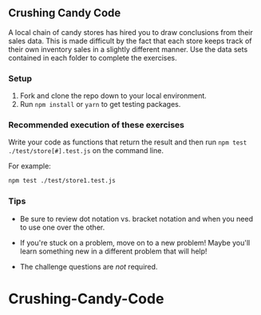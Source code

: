 ## Crushing Candy Code

A local chain of candy stores has hired you to draw conclusions from their sales data. This is made difficult by the fact that each store keeps track of their own inventory sales in a slightly different manner. Use the data sets contained in each folder to complete the exercises.

### Setup

1. Fork and clone the repo down to your local environment.
1. Run `npm install` or `yarn` to get testing packages.

### Recommended execution of these exercises

Write your code as functions that return the result and then run `npm test ./test/store[#].test.js` on the command line.

For example:

```bash
npm test ./test/store1.test.js
```

### Tips

* Be sure to review dot notation vs. bracket notation and when you need to use one over the other.

* If you're stuck on a problem, move on to a new problem! Maybe you'll learn something new in a different problem that will help!

* The challenge questions are _not_ required. 
 # Crushing-Candy-Code
